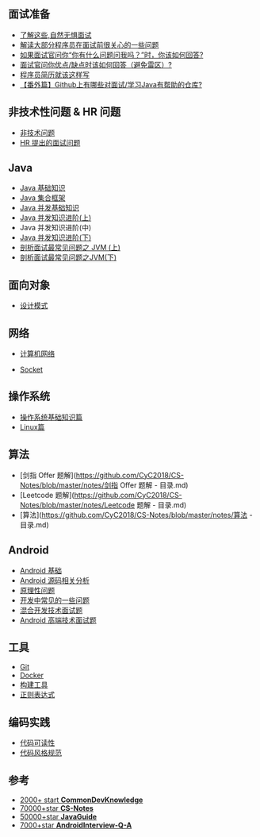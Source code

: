 

## 面试准备

- [了解这些,自然无惧面试](https://xiaozhuanlan.com/topic/5081426397)
- [解读大部分程序员在面试前很关心的一些问题](https://xiaozhuanlan.com/topic/4932817065)
- [如果面试官问你“你有什么问题问我吗？”时，你该如何回答?](https://xiaozhuanlan.com/topic/4516802973)
- [面试官问你优点/缺点时该如何回答（避免雷区）?](https://xiaozhuanlan.com/topic/1502376489)
- [程序员简历就该这样写](https://xiaozhuanlan.com/topic/4857239061)
- [【番外篇】Github上有哪些对面试/学习Java有帮助的仓库?](https://xiaozhuanlan.com/topic/9546203817)

## 非技术性问题 & HR 问题

- [非技术问题]()
- [HR 提出的面试问题]()

## Java

- [Java 基础知识](https://xiaozhuanlan.com/topic/9148206537)
- [Java 集合框架](https://xiaozhuanlan.com/topic/8590263147)
- [Java 并发基础知识](https://xiaozhuanlan.com/topic/6149802735)
- [Java 并发知识进阶(上)](https://xiaozhuanlan.com/topic/2419358670)
- Java 并发知识进阶(中)
- [Java 并发知识进阶(下)](https://xiaozhuanlan.com/topic/0583641792)
- [剖析面试最常见问题之 JVM (上)](https://xiaozhuanlan.com/topic/1847690325)
- [剖析面试最常见问题之JVM(下)](https://xiaozhuanlan.com/topic/3621504987)

## 面向对象

- [设计模式](https://github.com/CyC2018/CS-Notes/blob/master/notes/设计模式.md)

## 网络

- [计算机网络](https://xiaozhuanlan.com/topic/3206741895)

- [Socket](https://github.com/CyC2018/CS-Notes/blob/master/notes/Socket.md)

## 操作系统

- [操作系统基础知识篇](https://xiaozhuanlan.com/topic/3748052961)
- [Linux篇](https://xiaozhuanlan.com/topic/5820643719)

## 算法

- [剑指 Offer 题解](https://github.com/CyC2018/CS-Notes/blob/master/notes/剑指 Offer 题解 - 目录.md)
- [Leetcode 题解](https://github.com/CyC2018/CS-Notes/blob/master/notes/Leetcode 题解 - 目录.md)
- [算法](https://github.com/CyC2018/CS-Notes/blob/master/notes/算法 - 目录.md)

## Android

- [Android 基础]()
- [Android 源码相关分析]()
- [原理性问题]()
- [开发中常见的一些问题]()
- [混合开发技术面试题]()
- [Android 高端技术面试题]()

## 工具

- [Git](https://github.com/CyC2018/CS-Notes/blob/master/notes/Git.md)
- [Docker](https://github.com/CyC2018/CS-Notes/blob/master/notes/Docker.md)
- [构建工具](https://github.com/CyC2018/CS-Notes/blob/master/notes/构建工具.md)
- [正则表达式](https://github.com/CyC2018/CS-Notes/blob/master/notes/正则表达式.md)

## 编码实践

- [代码可读性](https://github.com/CyC2018/CS-Notes/blob/master/notes/代码可读性.md)
- [代码风格规范](https://github.com/CyC2018/CS-Notes/blob/master/notes/代码风格规范.md)

## 参考

- [2000+ start **CommonDevKnowledge**](https://github.com/AweiLoveAndroid/CommonDevKnowledge)
- [70000+star **CS-Notes**](https://github.com/CyC2018/CS-Notes)
- [50000+star **JavaGuide**](https://github.com/Snailclimb/JavaGuide)
- [7000+star **AndroidInterview-Q-A**](https://github.com/JackyAndroid/AndroidInterview-Q-A)

















